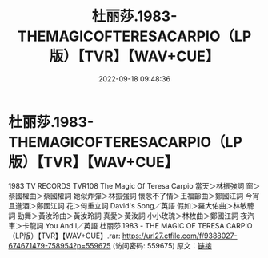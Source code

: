 ﻿---
title: 杜丽莎.1983-THEMAGICOFTERESACARPIO（LP版）【TVR】【WAV+CUE】
date: 2022-09-18 09:48:36
categories: WAV车载音乐、镜像
tags: 华语中文
---
# 杜丽莎.1983-THEMAGICOFTERESACARPIO（LP版）【TVR】【WAV+CUE】

1983 TV RECORDS TVR108 The Magic Of Teresa
Carpio
當天＞林振強詞
窗＞蔡國權曲＞蔡國權詞
她似炸彈＞林振強詞
懷念不了情＞王福齡曲＞鄭國江詞
今宵且進酒＞鄭國江詞
花＞何重立詞
David's Song／英語
假如＞羅大佑曲＞林敏驄詞
勁舞＞黃汝玲曲＞黃汝玲詞
真愛＞黃汝詞
小小玫瑰＞林枚曲＞鄭國江詞
夜汽車＞卡龍詞
You And l／英語
杜丽莎.1983 - THE MAGIC OF TERESA
CARPIO（LP版）【TVR】【WAV+CUE】.rar: https://url27.ctfile.com/f/9388027-674671479-758954?p=559675
(访问密码: 559675)
原文：[链接](https://blog.sina.com.cn/s/blog_1647c7e7601030zh2.html)
